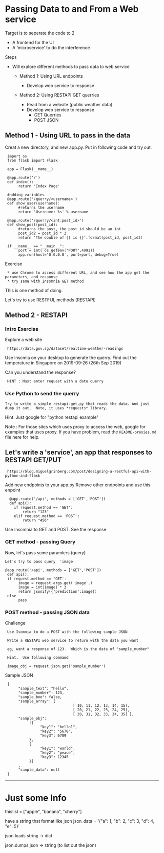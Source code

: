 
# Passing Data to and From a Web service

Target is to seperate the code to 2

* A frontend for the UI
* A 'microservice' to do the interference

Steps

* Will explore different methods to pass data to web service
  * Method 1: Using URL endpoints
    * Develop web service to response

  * Method 2: Using RESTAPI GET querries
    * Read from a website (public weather data)
    * Develop web service to response
      * GET Querries
      * POST JSON

## Method 1 - Using URL to pass in the data

Creat a new directory, and new app.py. Put in following code and try out.

     import os
     from flask import Flask    

     app = Flask(__name__)

     @app.route('/')
     def index():
          return 'Index Page'    

     #adding variables
     @app.route('/querry/<username>')
     def show_user(username):
          #returns the username
          return 'Username: %s' % username

     @app.route('/querry/<int:post_id>')
     def show_post(post_id):
          #returns the post, the post_id should be an int
          post_id2 = post_id * 2
          return 'The double of {} is {}'.format(post_id, post_id2)

     if __name__ == "__main__":
          port = int( os.getenv("PORT",4001))
          app.run(host='0.0.0.0', port=port, debug=True)

Exercise

     * use Chrome to access different URL, and see how the app get the parameters, and response
     * try same with Insomnia GET method

This is one method of doing.

Let's try to use RESTFUL methods  (RESTAPI)

## Method 2 - RESTAPI

### Intro Exercise

Explore a web site

     https://data.gov.sg/dataset/realtime-weather-readings

Use Insomia on your desktop to generate the querry.  Find out the temperature in Singapore on 2019-09-26  (26th Sep 2019)

Can you understand the response?

     HINT : Must enter request with a date querry

### Use Python to send the querry
  
    Try to write a simple restapi-get.py that reads the data. And just dump it out.  Note, it uses *requests* library.

Hint: Just google for "python restapi example"

Note : For those sites which uses proxy to access the web, google for examples that uses proxy.  If you have problem, read the <code>README-proxies.md</code> file here for help.

## Let's write a 'service', an app that responses to RESTAPI GET/PUT

     https://blog.miguelgrinberg.com/post/designing-a-restful-api-with-python-and-flask

Add new endpoints to your app.py
Remove other endpoints and use this enpoint

      @app.route('/api', methods = ['GET','POST'])
      def api():
        if request.method == 'GET':
            return "123"
        elif request.method == 'POST':
            return "456"

Use Insomnia to GET and POST.  See the response

### GET method - passing Query

Now, let's pass some paramters (query)

    Let's try to pass query  'image'

    @app.route('/api', methods = ['GET','POST'])
     def api():
     if request.method == 'GET':
          image = request.args.get('image',)
          image = int(image) * 2
          return jsonify({'prediction':image}) 
     else
          pass

### POST method - passing JSON data

Challenge

     Use Isomnia to do a POST with the following sample JSON

     Write a RESTAPI web service to return with the data you want

     eg, want a response of 123.  Which is the data of "sample_number"

     Hint.  Use following command

     image_obj = request.json.get('sample_number')

Sample JSON

     {
          "sample_text": "hello",
          "sample_number": 123,
          "sample_boo": false,
          "sample_array": [ 
                                   [ 10, 11, 12, 13, 14, 15],
                                   [ 20, 21, 22, 23, 24, 25],
                                   [ 30, 31, 32, 33, 34, 35] ],
          "sample_obj": 
               [{
                    "key1": "hello1",
                    "key2": "5678",
                    "key3": 6789
               },
               {
                    "key1": "world",
                    "key2": "peace",
                    "key3": 12345
               }]
          ,
          "sample_data": null
     }

-----

# Just some Info

thislist = ["apple", "banana", "cherry"]

have a string that format like json
json_data = '{"a": 1, "b": 2, "c": 3, "d": 4, "e": 5}'

json.loads        string ->  dict

json.dumps     json -> string  (to list out the json)
